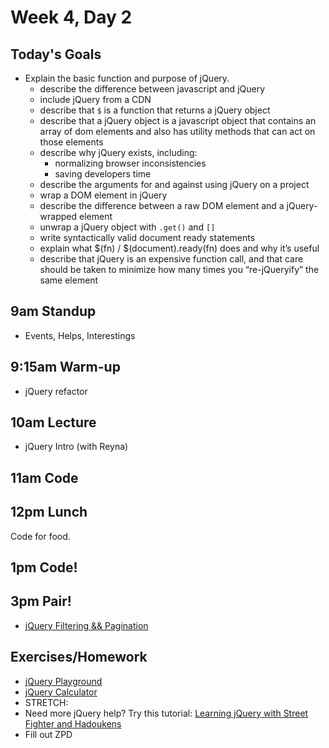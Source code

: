 # Week 4, Day 2

## Today's Goals

- Explain the basic function and purpose of jQuery.
  - describe the difference between javascript and jQuery
  - include jQuery from a CDN
  - describe that `$` is a function that returns a jQuery object
  - describe that a jQuery object is a javascript object that contains an array of dom elements and also has utility methods that can act on those elements
  - describe why jQuery exists, including:
    - normalizing browser inconsistencies
    - saving developers time
  - describe the arguments for and against using jQuery on a project
  - wrap a DOM element in jQuery
  - describe the difference between a raw DOM element and a jQuery-wrapped element
  - unwrap a jQuery object with `.get()` and `[]`
  - write syntactically valid document ready statements
  - explain what $(fn) / $(document).ready(fn) does and why it’s useful
  - describe that jQuery is an expensive function call, and that care should be taken to minimize how many times you “re-jQueryify” the same element


## 9am Standup

- Events, Helps, Interestings

## 9:15am Warm-up

- jQuery refactor

## 10am Lecture

- jQuery Intro (with Reyna)

## 11am Code

## 12pm Lunch

Code for food.

## 1pm Code!

## 3pm Pair!

- [jQuery Filtering && Pagination](https://github.com/gSchool/jquery-image-filtering)

## Exercises/Homework

- [jQuery Playground](https://github.com/gSchool/boxes-jQuery-playground)
- [jQuery Calculator]( https://github.com/gSchool/jquery-calculator)
- STRETCH:
- Need more jQuery help? Try this tutorial: [Learning jQuery with Street Fighter and Hadoukens](https://www.thinkful.com/learn/intro-to-jquery)
- Fill out ZPD

